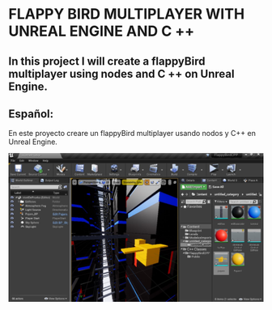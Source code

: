# FLAPPY BIRD MULTIPLAYER WITH UNREAL ENGINE AND C ++
## In this project I will create a flappyBird multiplayer using nodes and C ++ on Unreal Engine.

## Español:
En este proyecto creare un flappyBird multiplayer
usando nodos y C++ en Unreal Engine.

<!-- ![Portada rider for unreal engine](https://github.com/kone9/FlappyBirdMultiplayerCPPUnrealEngine/blob/main/rider%20for%20unreal%20engine%20portada.png) -->


![FlappyBirdCyberPunk2021](https://github.com/kone9/FlappyBirdMultiplayerCPPUnrealEngine/blob/main/FlappyBirdPortada.jpg)